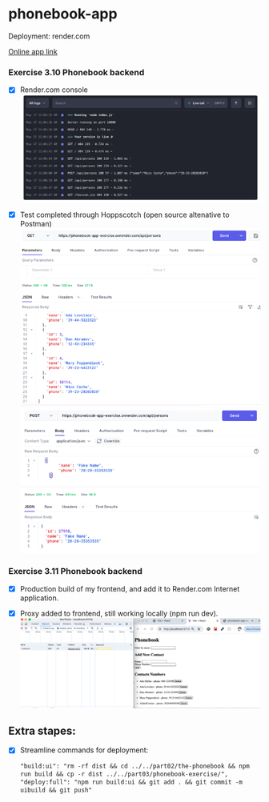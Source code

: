 # phonebook-app

Deployment: render.com

[Online app link](https://phonebook-app-exercise.onrender.com/)

### Exercise 3.10 Phonebook backend

- [x] Render.com console
      ![Console Logs](assets/render-dashboard.png)

- [x] Test completed through Hoppscotch (open source altenative to Postman)
      ![GET request screenshot](assets/image.png)
      ![POST request screenshot](assets/image-1.png)

### Exercise 3.11 Phonebook backend

- [x] Production build of my frontend, and add it to Render.com Internet application.

- [x] Proxy added to frontend, still working locally (npm run dev).
      ![alt text](assets/frontend-proxy.png)

## Extra stapes:

- [x] Streamline commands for deployment:
  ```
  "build:ui": "rm -rf dist && cd ../../part02/the-phonebook && npm run build && cp -r dist ../../part03/phonebook-exercise/",
  "deploy:full": "npm run build:ui && git add . && git commit -m uibuild && git push"
  ```
